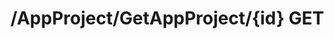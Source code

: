 # /AppProject/GetAppProject/{id} GET

<api-endpoint openapi-path="../../../../specifications/swagger.json" method="GET" endpoint="/AppProject/GetAppProject/{id}"/>
